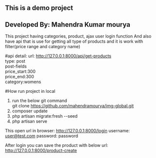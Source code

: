 ## This is a demo project
## Developed By: Mahendra Kumar mourya
This project having categories, product, ajax user login function
And also have api that is use for getting all type of products and it is work with filter(price range and category name)

#api detail:
url:    http://127.0.0.1:8000/api/get-products <br>
type:   post<br>
post-fields<br>
        price_start:300<br>
        price_end:300<br>
        category:womens<br>

#How run project in local
1. run the below git command<br>
   git clone https://github.com/mahendramourya/img-global.git
2. composer update
3. php artisan migrate:fresh --seed
4. php artisan serve

This open url in browser:
http://127.0.0.1:8000/login
username: user@test.com
password: password

After login you can save the product with below url:
http://127.0.0.1:8000/product-create



       
